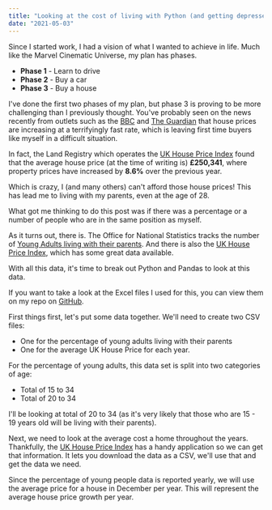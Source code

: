 ```yaml
---
title: "Looking at the cost of living with Python (and getting depressed along the way) 📈"
date: "2021-05-03"
---
```


Since I started work, I had a vision of what I wanted to achieve in life. Much like the Marvel Cinematic Universe, my plan has phases.

- __Phase 1__ - Learn to drive
- __Phase 2__ - Buy a car
- __Phase 3__ - Buy a house

I've done the first two phases of my plan, but phase 3 is proving to be more challenging than I previously thought. You've probably seen on the news recently from outlets such as the [BBC](https://www.bbc.co.uk/news/business-56941162) and [The Guardian](https://www.theguardian.com/business/2021/apr/30/uk-house-prices-increase-at-fastest-rate-since-2004) that house prices are increasing at a terrifyingly fast rate, which is leaving first time buyers like myself in a difficult situation.

In fact, the Land Registry which operates the [UK House Price Index](https://landregistry.data.gov.uk/app/ukhpi) found that the average house price (at the time of writing is) __£250,341__, where property prices have increased by __8.6%__ over the previous year.

Which is crazy, I (and many others) can't afford those house prices! This has lead me to living with my parents, even at the age of 28.

What got me thinking to do this post was if there was a percentage or a number of people who are in the same position as myself.

As it turns out, there is. The Office for National Statistics tracks the number of [Young Adults living with their parents](https://www.ons.gov.uk/peoplepopulationandcommunity/birthsdeathsandmarriages/families/datasets/youngadultslivingwiththeirparents/current). And there is also the [UK House Price Index](https://www.gov.uk/government/statistical-data-sets/uk-house-price-index-data-downloads-february-2021?utm_medium=GOV.UK&utm_source=summary&utm_campaign=UK_HPI_Summary&utm_term=9.30_21_04_21&utm_content=download_data), which has some great data available.

With all this data, it's time to break out Python and Pandas to look at this data.

If you want to take a look at the Excel files I used for this, you can view them on my repo on [GitHub](https://github.com/JB-26/house-price-python).

First things first, let's put some data together. We'll need to create two CSV files:
- One for the percentage of young adults living with their parents
- One for the average UK House Price for each year.

For the percentage of young adults, this data set is split into two categories of age:
- Total of 15 to 34
- Total of 20 to 34

I'll be looking at total of 20 to 34 (as it's very likely that those who are 15 - 19 years old will be living with their parents).

Next, we need to look at the average cost a home throughout the years. Thankfully, the [UK House Price Index](https://landregistry.data.gov.uk/app/ukhpi/browse?from=1996-01-01&location=http%3A%2F%2Flandregistry.data.gov.uk%2Fid%2Fregion%2Funited-kingdom&to=2021-02-01&lang=en) has a handy application so we can get that information. It lets you download the data as a CSV, we'll use that and get the data we need.

Since the percentage of young people data is reported yearly, we will use the average price for a house in December per year. This will represent the average house price growth per year.



